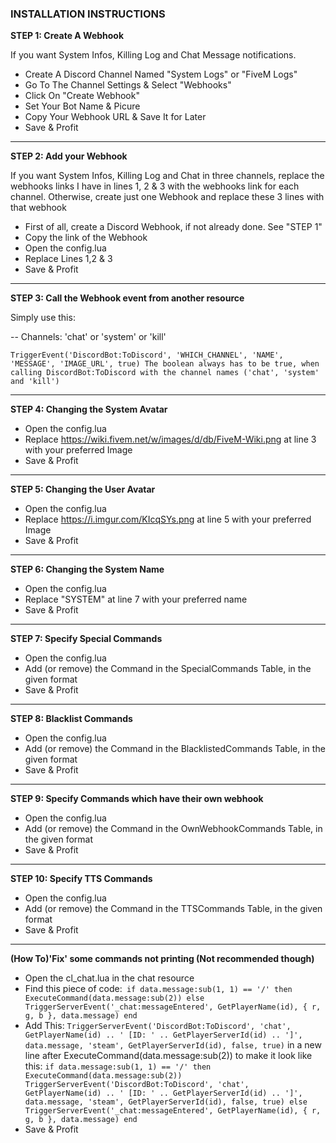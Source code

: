 ### INSTALLATION INSTRUCTIONS

**STEP 1: Create A Webhook**

If you want System Infos, Killing Log and Chat Message notifications.

* Create A Discord Channel Named "System Logs" or "FiveM Logs" 
* Go To The Channel Settings & Select "Webhooks"
* Click On "Create Webhook" 
* Set Your Bot Name & Picure
* Copy Your Webhook URL & Save It for Later
* Save & Profit

***

**STEP 2: Add your Webhook**

If you want System Infos, Killing Log and Chat in three channels, replace the webhooks links I have in lines 1, 2 & 3 with the webhooks link for each channel. Otherwise, create just one Webhook and replace these 3 lines with that webhook

* First of all, create a Discord Webhook, if not already done. See "STEP 1"
* Copy the link of the Webhook
* Open the config.lua
* Replace Lines 1,2 & 3
* Save & Profit

***

**STEP 3: Call the Webhook event from another resource**

Simply use this:

-- Channels: 'chat' or 'system' or 'kill'

`TriggerEvent('DiscordBot:ToDiscord', 'WHICH_CHANNEL', 'NAME', 'MESSAGE', 'IMAGE_URL', true)
The boolean always has to be true, when calling DiscordBot:ToDiscord with the channel names ('chat', 'system' and 'kill')`

***

**STEP 4: Changing the System Avatar**

* Open the config.lua
* Replace https://wiki.fivem.net/w/images/d/db/FiveM-Wiki.png at line 3 with your preferred Image
* Save & Profit

***

**STEP 5: Changing the User Avatar**

* Open the config.lua
* Replace https://i.imgur.com/KIcqSYs.png at line 5 with your preferred Image
* Save & Profit

***

**STEP 6: Changing the System Name**

* Open the config.lua
* Replace "SYSTEM" at line 7 with your preferred name
* Save & Profit

***

**STEP 7: Specify Special Commands**

* Open the config.lua
* Add (or remove) the Command in the SpecialCommands Table, in the given format
* Save & Profit

***

**STEP 8: Blacklist Commands**

* Open the config.lua
* Add (or remove) the Command in the BlacklistedCommands Table, in the given format
* Save & Profit

***

**STEP 9: Specify Commands which have their own webhook**

* Open the config.lua
* Add (or remove) the Command in the OwnWebhookCommands Table, in the given format
* Save & Profit

***

**STEP 10: Specify TTS Commands**

* Open the config.lua
* Add (or remove) the Command in the TTSCommands Table, in the given format
* Save & Profit

***

**(How To)'Fix' some commands not printing (Not recommended though)**

* Open the cl_chat.lua in the chat resource
* Find this piece of code:` if data.message:sub(1, 1) == '/' then
      ExecuteCommand(data.message:sub(2))
    else
      TriggerServerEvent('_chat:messageEntered', GetPlayerName(id), { r, g, b }, data.message)
    end`
* Add This: `TriggerServerEvent('DiscordBot:ToDiscord', 'chat', GetPlayerName(id) .. ' [ID: ' .. GetPlayerServerId(id) .. ']', data.message, 'steam', GetPlayerServerId(id), false, true)`
in a new line after ExecuteCommand(data.message:sub(2)) to make it look like this:
`if data.message:sub(1, 1) == '/' then
      ExecuteCommand(data.message:sub(2))
 	  TriggerServerEvent('DiscordBot:ToDiscord', 'chat', GetPlayerName(id) .. ' [ID: ' .. GetPlayerServerId(id) .. ']', data.message, 'steam', GetPlayerServerId(id), false, true)
	else
      TriggerServerEvent('_chat:messageEntered', GetPlayerName(id), { r, g, b }, data.message)
    end`
* Save & Profit
